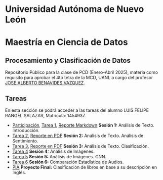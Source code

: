 # Universidad Autónoma de Nuevo León
# Maestría en Ciencia de Datos

## Procesamiento y Clasificación de Datos

Repositorio Público para la clase de PCD (Enero-Abril 2025), materia como requisito para aprobar el 4to tetra de la MCD, UANL a cargo del profesor [JOSE ALBERTO BENAVIDES VAZQUEZ](https://github.com/albertobenavides).

## Tareas
En esta sección se podrá acceder a las tareas del alumno LUIS FELIPE RANGEL SALAZAR, Matrícula: 1454937.

- [Participación](PCD_Tarea1_Participacion.ipynb), [Tarea 1](PCD_Tarea1.ipynb), [Reporte Markdown](PCD_Tarea1_Reporte.ipynb) **Sesión 1:** Análisis de Texto. Introducción.
- [Tarea 2](PCD_Tarea2.ipynb), [Reporte en PDF](Análisis_de_Sentimiento_de_Airbnb_Reviews.pdf) **Sesión 2:** Análisis de Texto. Análisis de Sentimiento.
- [Tarea 3](PCD_Tarea3.ipynb), [Reporte en PDF](Clasificación_de_artículos_de_E_commerce_basada_en_su_descripción.pdf) **Sesión 3:** Análisis de Texto. Clasificación.
- [Tarea 4](PCD_Tarea4.ipynb) **Sesión 4:** Análisis de Imágenes.
- [Tarea 5](PCD_Tarea5.ipynb) **Sesión 5:** Análisis de Imágenes. CNN.
- [Tarea 6](PCD_Tarea6.ipynb) **Sesión 6:** Comparación Estadística de Audios.
- [PIA](PCD_ProyectoFinal.ipynb) **Proyecto Final:** Clasificación de libros en base a su descripción en Inglés.
